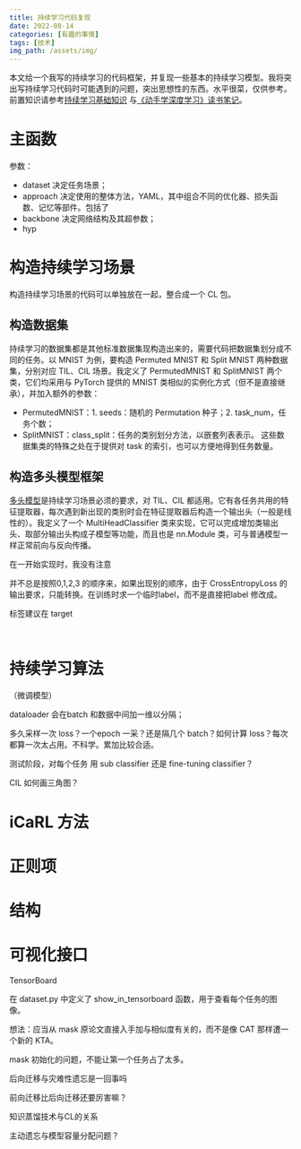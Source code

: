 ```yaml
---
title: 持续学习代码复现
date: 2022-08-14
categories: [有趣的事情]
tags: [技术]
img_path: /assets/img/
---
```


本文给一个我写的持续学习的代码框架，并复现一些基本的持续学习模型。我将突出写持续学习代码时可能遇到的问题，突出思想性的东西。水平很菜，仅供参考。前置知识请参考[持续学习基础知识]() 与[《动手学深度学习》读书笔记]()。

# 主函数

参数：

- dataset 决定任务场景；
- approach 决定使用的整体方法，YAML，其中组合不同的优化器、损失函数、记忆等部件。包括了
- backbone 决定网络结构及其超参数；
- hyp


# 构造持续学习场景

构造持续学习场景的代码可以单独放在一起，整合成一个 CL 包。

## 构造数据集

持续学习的数据集都是其他标准数据集现构造出来的，需要代码把数据集划分成不同的任务。以 MNIST 为例，要构造 Permuted MNIST 和 Split MNIST 两种数据集，分别对应 TIL、CIL 场景。我定义了 PermutedMNIST 和 SplitMNIST 两个类，它们均采用与 PyTorch 提供的 MNIST 类相似的实例化方式（但不是直接继承），并加入额外的参数：
- PermutedMNIST：1. seeds：随机的 Permutation 种子；2. task_num，任务个数；
- SplitMNIST：class_split：任务的类别划分方法，以嵌套列表表示。
这些数据集类的特殊之处在于提供对 task 的索引，也可以方便地得到任务数量。

## 构造多头模型框架

[多头模型](https://pengxiang-wang.github.io/posts/continual_learning/#baseline多头模型)是持续学习场景必须的要求，对 TIL、CIL 都适用。它有各任务共用的特征提取器，每次遇到新出现的类别时会在特征提取器后构造一个输出头（一般是线性的）。我定义了一个 MultiHeadClassifier 类来实现，它可以完成增加类输出头、取部分输出头构成子模型等功能，而且也是 nn.Module 类，可与普通模型一样正常前向与反向传播。

在一开始实现时，我没有注意

并不总是按照0,1,2,3 的顺序来，如果出现别的顺序，由于 CrossEntropyLoss 的输出要求，只能转换。在训练时求一个临时label，而不是直接把label 修改成。

标签建议在 target

```python



```


# 持续学习算法



（微调模型）








dataloader 会在batch 和数据中间加一维以分隔；

多久采样一次 loss？一个epoch 一采？还是隔几个 batch？如何计算 loss？每次都算一次太占用。不科学。累加比较合适。

测试阶段，对每个任务 用 sub classifier 还是 fine-tuning classifier？

CIL 如何画三角图？


# iCaRL 方法



# 正则项


# 结构



# 可视化接口

TensorBoard

在 dataset.py 中定义了 show_in_tensorboard 函数，用于查看每个任务的图像。






想法：应当从 mask 原论文直接入手加与相似度有关的，而不是像 CAT 那样遭一个新的 KTA。

mask 初始化的问题，不能让第一个任务占了太多。

后向迁移与灾难性遗忘是一回事吗


前向迁移比后向迁移还要厉害嘛？


知识蒸馏技术与CL的关系


主动遗忘与模型容量分配问题？